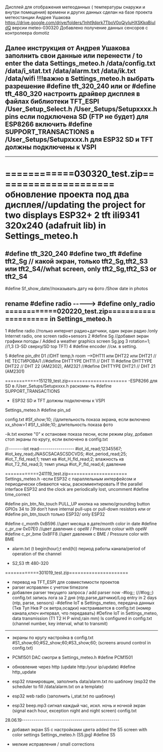 Дисплей для отображения метеоданных ( температуры снаружи и внутри помещения) времени и других данных
сделан на базе проекта метеостанции 
Андрея Ушакова
https://drive.google.com/drive/folders/1nht9dprk7TboV0oQjyIuHXSKkqBiuIdQ
версии meteo-030320
Добавлено получение данных сенсоров с контролеера domotiz

Далее инструкция от Андрея Ушакова
заполнить свои данные или перенести / to enter the data
Settings_meteo.h 
/data/config.txt
/data/i_stat.txt
/data/alarm.txt
/data/ik.txt
/data/wifi
!!!важно в Settings_meteo.h выбрать разрешение 
#define tft_320_240 или or #define tft_480_320
настроить драйвер дисплея в файлах библиотеки TFT_ESPI
/User_Setup_Select.h
/User_Setups/Setupxxxx.h pins
если подключена SD (FTP не будет)
для ESP8266 включить #define SUPPORT_TRANSACTIONS в /User_Setups/Setupxxxx.h
для ESP32 SD и TFT должны подключены к VSPI
------------------------------------------------------
------------------------------------------------------


============030320_test.zip=====================
обновление проекта под два дисплея//updating the project for two displays
ESP32+ 2 tft ili9341 320x240 (adafruit lib)
in Settings_meteo.h
===================
#define tft_320_240
#define  two_tft
#define tft2_Sg // какой экран, только tft2_Sg,tft2_S3 или  tft2_S4//what screen, only tft2_Sg,tft2_S3 or tft2_S4
-------------------
#define Sf_show_date//показывать дату на фото  /Show date in photos

rename  #define radio -----> #define only_radio
============020220_test.zip=====================
in Settings_meteo.h
--------------------
1
#define radio  //только  интернет радио+датчики, один экран радио
/only Internet radio, one screen radio+sensors
2
#define  Sg //добавил экран графики погоды /
Added a weather graphics screen   Sg.jpg 
3
rotation=1; //1,3 (3-SD сверху/SD top TFT)
4
#define encoder //см. в setting.

5
#define pin_dht D1   //DHT temp,h room -->DHT11 или DHT22 или DHT21
			   //НЕ ТЕСТИРОВАЛ
//#define DHTTYPE DHT11   // DHT 11
#define DHTTYPE DHT22   // DHT 22  (AM2302), AM2321
//#define DHTTYPE DHT21   // DHT 21 (AM2301)             




============151219_test.zip=====================
-ESP8266 для SD в /User_Setups/Setupxxxx.h раскомм-ть
#define SUPPORT_TRANSACTIONS
- ESP32 SD и TFT должны подключены к VSPI

Settings_meteo.h
#define pin_sd

config.txt
#Sf_show;10; //длительность показа экрана, если включено xx_show>1 
#Sf_t_slide;10; длительность показа фото

-ik.txt кнопке "0" к остановке показа песни, если режим play,
добавил стоп экраны по кругу, если включено в config.txt

//--------iot read------------------
#iot_id_read;12345567;
#iot_key_read;JNASCSACASCSDCVDS;
#iot_period_read;25;
#iot_T_fld_read;1; темп кв
#iot_H_fld_read;2; влажность кв
#iot_T2_fld_read;3; темп улица
#iot_P_fld_read;4;  давление


============241119_test.zip=====================
Settings_meteo.h
-если ESP32 c параллельным  интерфейсом  и периодически сбиваются часы, раскомментировать
If the parallel interface ESP32 and the clock are periodically lost, uncomment
#define  time_correct 

#define pin_btn_No_touch   PULL_UP кнопка на землю/grounding button GPIOs 34 to 39 don’t have internal pull-ups or pull-down resistors
или or
#define pin_btn_touch только ESP32/ only ESP32


#define c_month 0xB596  //цвет месяца в дате/month color in date
#define c_pr_ow  0x07E0 //цвет давления с opeW / Pressure colour with opeW
#define c_pr_bme 0x8FF8 //цвет давления с BME / Pressure color with BME


- alarm.txt (t begin(hour);t end(h))
период работы канала/period of operation of the channel

- S2,S3 tft 480-320

============301019_test.zip=====================
- перевод на TFT_ESPI для совместимости проектов
- parser исправлен с учетом timezone
- добавлен parser текущего запроса / add parser now
-#log;; (//#log;;) config.txt запись лога за 2 дня (ntp,parse,датчики)/Log entry in 2 days (ntp, parse, sensors)
-#define IoT   в Settings_meteo, передача данных (Ткв Тул Нкв P ск ветра,осадки)
настраивается в config.txt (номер канала,ключ интервал, что передавать) 
#Define IoT in Settings_meteo, data transmission (T1 T2 H P wind,rain mm)
Is configured in config.txt (channel number, key interval, what to transmit)
---------------------------------------------

- экраны по кругу настройка в config.txt
#S1_show;60;#S2_show;60;#S3_show;60;
(screens around control in config.txt)
- PCM1501 DAC смотри в Settings_meteo.h
#define PCM1501

- обновление через http (update http:/your ip/update)
#define http_update 

- esp32 планировщик, заполнить data/alarm.txt по шаблону (esp32 the scheduler to fill /data/alarm.txt on a template)
- esp32 web radio (заполнить i_stat.txt по шаблону)
- esp32 beep.mp3 сигнал каждый час, искл. ночь и ночной экран
(signal each hour, exception night and night screen)
config.txt 


28.06.19--------------------------------------------------
- добавил экран S5 с настройками цвета
added the S5 screen with color settings 
Settings_meteo.h  (S5.jpg)
#define S5

- мелкие исправления / small corrections
